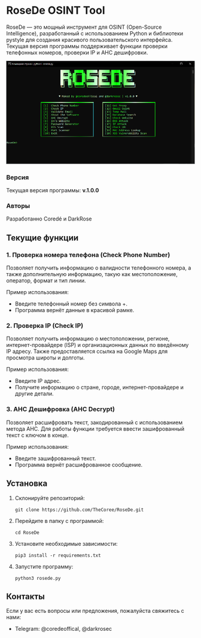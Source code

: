 # RoseDe OSINT Tool

RoseDe — это мощный инструмент для OSINT (Open-Source Intelligence), разработанный с использованием Python и библиотеки pystyle для создания красивого пользовательского интерфейса. Текущая версия программы поддерживает функции проверки телефонных номеров, проверки IP и AHC дешифровки.

![RoseDe](./assets/image.png)

### Версия

Текущая версия программы: **v.1.0.0**

### Авторы

Разработанно Coredé и DarkRose

## Текущие функции

### 1. Проверка номера телефона (Check Phone Number)  
   Позволяет получить информацию о валидности телефонного номера, а также дополнительную информацию, такую как местоположение, оператор, формат и тип линии.
   
   Пример использования:
   - Введите телефонный номер без символа +.
   - Программа вернёт данные в красивой рамке.

### 2. Проверка IP (Check IP)  
   Позволяет получить информацию о местоположении, регионе, интернет-провайдере (ISP) и организационных данных по введённому IP адресу. Также предоставляется ссылка на Google Maps для просмотра широты и долготы.
   
   Пример использования:
   - Введите IP адрес.
   - Получите информацию о стране, городе, интернет-провайдере и другие детали.

### 3. AHC Дешифровка (AHC Decrypt)  
   Позволяет расшифровать текст, закодированный с использованием метода AHC. Для работы функции требуется ввести зашифрованный текст с ключом в конце.

   Пример использования:
   - Введите зашифрованный текст.
   - Программа вернёт расшифрованное сообщение.

## Установка

1. Склонируйте репозиторий:
   ```
   git clone https://github.com/TheCoree/RoseDe.git
   ```
3. Перейдите в папку с программой:
   ```
   cd RoseDe
   ```
5. Установите необходимые зависимости:
   ```
   pip3 install -r requirements.txt
   ```
7. Запустите программу:
   ```
   python3 rosede.py
   ```
## Контакты

Если у вас есть вопросы или предложения, пожалуйста свяжитесь с нами:
  - Telegram: @coredeoffical, @darkrosec
   
   
